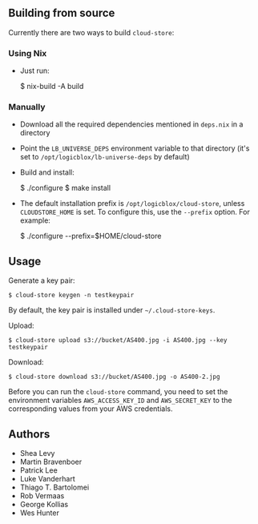 ## Building from source

Currently there are two ways to build `cloud-store`:

### Using Nix

- Just run:


    $ nix-build -A build


### Manually

- Download all the required dependencies mentioned in `deps.nix` in a directory
- Point the `LB_UNIVERSE_DEPS` environment variable to that directory (it's set to 
`/opt/logicblox/lb-universe-deps` by default)
- Build and install:


    $ ./configure
    $ make install


- The default installation prefix is `/opt/logicblox/cloud-store`, unless `CLOUDSTORE_HOME`
is set. To configure this, use the `--prefix` option. For example:


    $ ./configure --prefix=$HOME/cloud-store


## Usage

Generate a key pair:

    $ cloud-store keygen -n testkeypair

By default, the key pair is installed under `~/.cloud-store-keys`.

Upload:

    $ cloud-store upload s3://bucket/AS400.jpg -i AS400.jpg --key testkeypair

Download:

    $ cloud-store download s3://bucket/AS400.jpg -o AS400-2.jpg

Before you can run the `cloud-store` command, you need to set the environment variables 
`AWS_ACCESS_KEY_ID` and `AWS_SECRET_KEY` to the corresponding values from your AWS credentials.

## Authors

  * Shea Levy
  * Martin Bravenboer
  * Patrick Lee
  * Luke Vanderhart
  * Thiago T. Bartolomei
  * Rob Vermaas
  * George Kollias
  * Wes Hunter
